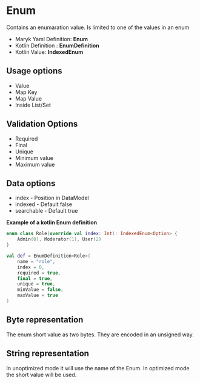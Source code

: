 # Enum
Contains an enumaration value. Is limited to one of the values in an enum

- Maryk Yaml Definition: **Enum<Name>**
- Kotlin Definition : **EnumDefinition**
- Kotlin Value: **IndexedEnum**

## Usage options
- Value
- Map Key
- Map Value
- Inside List/Set

## Validation Options
- Required
- Final
- Unique
- Minimum value
- Maximum value

## Data options
- index - Position in DataModel 
- indexed - Default false
- searchable - Default true

**Example of a kotlin Enum definition**
```kotlin
enum class Role(override val index: Int): IndexedEnum<Option> {
    Admin(0), Moderator(1), User(2)
}

val def = EnumDefinition<Role>(
    name = "role",
    index = 0,
    required = true,
    final = true,
    unique = true,
    minValue = false,
    maxValue = true
)
```

## Byte representation
The enum short value as two bytes. They are encoded in an unsigned way.

## String representation
In unoptimized mode it will use the name of the Enum. 
In optimized mode the short value will be used.